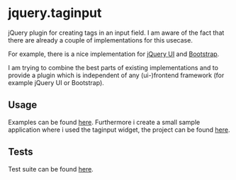 jquery.taginput
========
jQuery plugin for creating tags in an input field.
I am aware of the fact that there are already a couple of implementations for this usecase. 

For example, there is a nice implementation for [jQuery UI](https://github.com/aehlke/tag-it) and [Bootstrap](https://github.com/TimSchlechter/bootstrap-tagsinput). 

I am trying to combine the best parts of existing implementations and to provide a plugin which is independent of any (ui-)frontend framework (for example jQuery UI or Bootstrap).

## Usage
Examples can be found [here](http://bzums.github.com/taginput/).
Furthermore i create a small sample application where i used the taginput widget, the project can be found [here](http://bzums.github.com/js-local-notes/).

## Tests
Test suite can be found [here](http://bzums.github.io/taginput/test/taginput.html).
